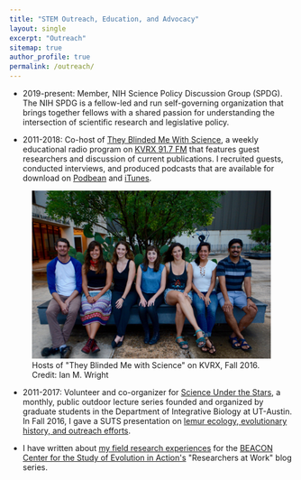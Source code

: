 ```yaml
---
title: "STEM Outreach, Education, and Advocacy"
layout: single
excerpt: "Outreach"
sitemap: true
author_profile: true
permalink: /outreach/
---
```


- 2019-present: Member, NIH Science Policy Discussion Group (SPDG). The NIH SPDG is a fellow-led and run self-governing organization that brings together fellows with a shared passion for understanding the intersection of scientific research and legislative policy.

- 2011-2018: Co-host of [They Blinded Me With Science](https://www.facebook.com/tbmwskvrx), a weekly educational radio program on [KVRX 91.7 FM](http://kvrx.org/) that features guest researchers and discussion of current publications. I recruited guests, conducted interviews, and produced podcasts that are available for download on [Podbean](http://tbmws.podbean.com/) and [iTunes](https://itunes.apple.com/us/podcast/they-blinded-me-with-science/id908731079?mt=2). 
<figure>
  <img src="/assets/images/DSC_4924.jpg" alt="TBMWS">
  <figcaption>Hosts of "They Blinded Me with Science" on KVRX, Fall 2016. Credit: Ian M. Wright </figcaption>
</figure>

- 2011-2017: Volunteer and co-organizer for [Science Under the Stars](https://scienceunderthestars.org/), a monthly, public outdoor lecture series founded and organized by graduate students in the Department of Integrative Biology at UT-Austin. In Fall 2016, I gave a SUTS presentation on [lemur ecology, evolutionary history, and outreach efforts](http://dailytexanonline.com/2016/11/13/science-under-the-stars-lecture-features-lemurs). 

- I have written about [my field research experiences](https://www3.beacon-center.org/blog/2016/03/14/how-lemur-social-networks-shape-microbial-transmission/) for the [BEACON Center for the Study of Evolution in Action's](https://www3.beacon-center.org/) "Researchers at Work" blog series.